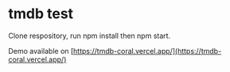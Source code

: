 # tmdb test

Clone respository, run npm install then npm start.

Demo available on [https://tmdb-coral.vercel.app/](https://tmdb-coral.vercel.app/)
